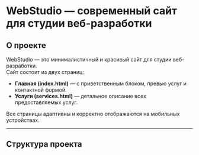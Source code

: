 # WebStudio — современный сайт для студии веб-разработки

## О проекте
WebStudio — это минималистичный и красивый сайт для студии веб-разработки.  
Сайт состоит из двух страниц:

- **Главная (index.html)** — с приветственным блоком, превью услуг и контактной формой.
- **Услуги (services.html)** — детальное описание всех предоставляемых услуг.

Все страницы адаптивны и корректно отображаются на мобильных устройствах.

---

## Структура проекта

